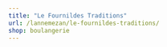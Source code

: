 ```yaml
---
title: "Le Fournildes Traditions"
url: /lannemezan/le-fournildes-traditions/
shop: boulangerie
---
```


